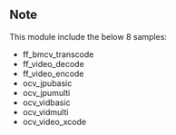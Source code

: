 ## Note 

This module include the below 8 samples:  
 *  ff_bmcv_transcode
 *  ff_video_decode
 *  ff_video_encode
 *  ocv_jpubasic
 *  ocv_jpumulti
 *  ocv_vidbasic
 *  ocv_vidmulti
 *  ocv_video_xcode
